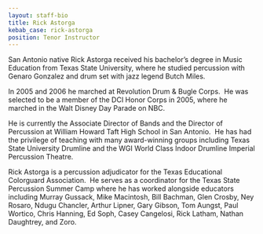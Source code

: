 ```yaml
---
layout: staff-bio
title: Rick Astorga
kebab_case: rick-astorga
position: Tenor Instructor
---
```

San Antonio native Rick Astorga received his bachelor’s degree in Music Education from Texas State University, where he studied percussion with Genaro Gonzalez and drum set with jazz legend Butch Miles.

In 2005 and 2006 he marched at Revolution Drum & Bugle Corps. &nbsp;He was selected to be a member of the DCI Honor Corps in 2005, where he marched in the Walt Disney Day Parade on NBC.

He is currently the Associate Director of Bands and the Director of Percussion at William Howard Taft High School in San Antonio. &nbsp;He has had the privilege of teaching with many award-winning groups including Texas State University Drumline and the WGI World Class Indoor Drumline Imperial Percussion Theatre.

Rick Astorga is a percussion adjudicator for the Texas Educational Colorguard Association. &nbsp;He serves as a coordinator for the Texas State Percussion Summer Camp where he has worked alongside educators including Murray Gussack, Mike Macintosh, Bill Bachman, Glen Crosby, Ney Rosaro, Ndugu Chancler, Arthur Lipner, Gary Gibson, Tom Aungst, Paul Wortico, Chris Hanning, Ed Soph, Casey Cangelosi, Rick Latham, Nathan Daughtrey, and Zoro.
